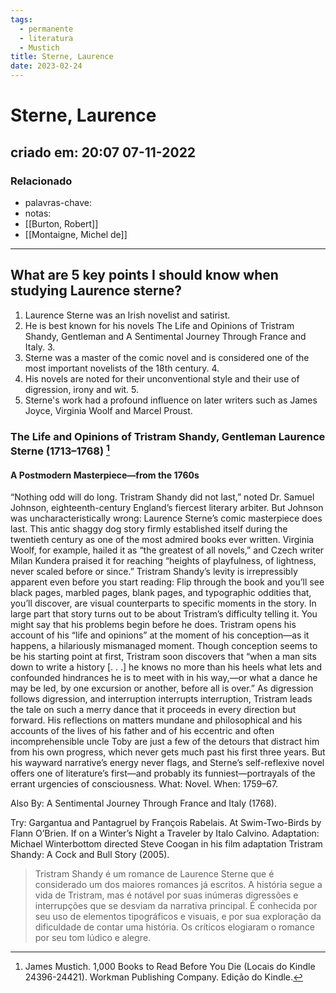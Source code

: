 ```yaml
---
tags:
  - permanente
  - literatura
  - Mustich
title: Sterne, Laurence
date: 2023-02-24
---
```

# Sterne, Laurence
## criado em: 20:07 07-11-2022

### Relacionado
- palavras-chave: 
- notas: 
- [[Burton, Robert]]
- [[Montaigne, Michel de]]
---
## What are 5 key points I should know when studying Laurence sterne? 
1. Laurence Sterne was an Irish novelist and satirist. 
2. He is best known for his novels The Life and Opinions of Tristram Shandy, Gentleman and A Sentimental Journey Through France and Italy. 3. 
3. Sterne was a master of the comic novel and is considered one of the most important novelists of the 18th century. 4. 
4. His novels are noted for their unconventional style and their use of digression, irony and wit. 5. 
5. Sterne's work had a profound influence on later writers such as James Joyce, Virginia Woolf and Marcel Proust.


### The Life and Opinions of Tristram Shandy, Gentleman Laurence Sterne (1713–1768) [^1]
#### A Postmodern Masterpiece—from the 1760s

“Nothing odd will do long. Tristram Shandy did not last,” noted Dr. Samuel Johnson, eighteenth-century England’s fiercest literary arbiter. But Johnson was uncharacteristically wrong: Laurence Sterne’s comic masterpiece does last. This antic shaggy dog story firmly established itself during the twentieth century as one of the most admired books ever written. Virginia Woolf, for example, hailed it as “the greatest of all novels,” and Czech writer Milan Kundera praised it for reaching “heights of playfulness, of lightness, never scaled before or since.” Tristram Shandy’s levity is irrepressibly apparent even before you start reading: Flip through the book and you’ll see black pages, marbled pages, blank pages, and typographic oddities that, you’ll discover, are visual counterparts to specific moments in the story. In large part that story turns out to be about Tristram’s difficulty telling it. You might say that his problems begin before he does. Tristram opens his account of his “life and opinions” at the moment of his conception—as it happens, a hilariously mismanaged moment. Though conception seems to be his starting point at first, Tristram soon discovers that “when a man sits down to write a history [. . .] he knows no more than his heels what lets and confounded hindrances he is to meet with in his way,—or what a dance he may be led, by one excursion or another, before all is over.” As digression follows digression, and interruption interrupts interruption, Tristram leads the tale on such a merry dance that it proceeds in every direction but forward. His reflections on matters mundane and philosophical and his accounts of the lives of his father and of his eccentric and often incomprehensible uncle Toby are just a few of the detours that distract him from his own progress, which never gets much past his first three years. But his wayward narrative’s energy never flags, and Sterne’s self-reflexive novel offers one of literature’s first—and probably its funniest—portrayals of the errant urgencies of consciousness. What: Novel. When: 1759–67. 

Also By: A Sentimental Journey Through France and Italy (1768). 

Try: Gargantua and Pantagruel by François Rabelais. At Swim-Two-Birds by Flann O’Brien. If on a Winter’s Night a Traveler by Italo Calvino. 
Adaptation: Michael Winterbottom directed Steve Coogan in his film adaptation Tristram Shandy: A Cock and Bull Story (2005).



[^1]:  James Mustich. 1,000 Books to Read Before You Die (Locais do Kindle 24396-24421). Workman Publishing Company. Edição do Kindle. 

>Tristram Shandy é um romance de Laurence Sterne que é considerado um dos maiores romances já escritos. A história segue a vida de Tristram, mas é notável por suas inúmeras digressões e interrupções que se desviam da narrativa principal. É conhecida por seu uso de elementos tipográficos e visuais, e por sua exploração da dificuldade de contar uma história. Os críticos elogiaram o romance por seu tom lúdico e alegre.